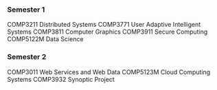 ### Semester 1
COMP3211 Distributed Systems
COMP3771 User Adaptive Intelligent Systems
COMP3811 Computer Graphics
COMP3911 Secure Computing
COMP5122M Data Science
### Semester 2
COMP3011 Web Services and Web Data
COMP5123M Cloud Computing Systems
COMP3932 Synoptic Project


